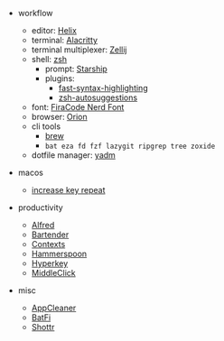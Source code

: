 - workflow
  - editor: [Helix](https://helix-editor.com/)
  - terminal: [Alacritty](https://alacritty.org/)
  - terminal multiplexer: [Zellij](https://zellij.dev/)
  - shell: [zsh](https://www.zsh.org/)
    - prompt: [Starship](https://starship.rs/)
    - plugins:
      - [fast-syntax-highlighting](https://github.com/zdharma-continuum/fast-syntax-highlighting#oh-my-zsh)
      - [zsh-autosuggestions](https://github.com/zsh-users/zsh-autosuggestions/blob/master/INSTALL.md#oh-my-zsh)
  - font: [FiraCode Nerd Font](https://www.nerdfonts.com/)
  - browser: [Orion](https://kagi.com/orion/)
  - cli tools
    - [brew](https://brew.sh/)
    - `bat eza fd fzf lazygit ripgrep tree zoxide`
  - dotfile manager: [yadm](https://yadm.io/docs/getting_started)

- macos
  - [increase key repeat](https://gist.github.com/hofmannsven/ff21749b0e6afc50da458bebbd9989c5)

- productivity
  - [Alfred](https://www.alfredapp.com/)
  - [Bartender](https://www.macbartender.com/Bartender5/)
  - [Contexts](https://contexts.co/)
  - [Hammerspoon](https://www.hammerspoon.org/)
  - [Hyperkey](https://hyperkey.app/)
  - [MiddleClick](https://github.com/artginzburg/MiddleClick-Sonoma)

- misc
  - [AppCleaner](https://freemacsoft.net/appcleaner/)
  - [BatFi](https://app.gumroad.com/d/2fa184d3e33101e9b092db49751f4d9f)
  - [Shottr](https://shottr.cc/)

